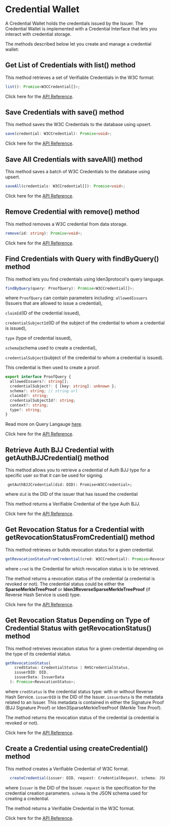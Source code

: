# Credential Wallet

A Credential Wallet holds the credentials issued by the Issuer. The Credential Wallet is implemented with a Credential Interface that lets you interact with credential storage.

The methods described below let you create and manage a credential wallet:

## Get List of Credentials with list() method

This method retrieves a set of Verifiable Credentials in the W3C format:

```typescript
list(): Promise<W3CCredential[]>;
```

Click here for the <a href="https://0xpolygonid.github.io/js-sdk-tutorials/docs/api/js-sdk.credentialwallet.list#credentialwalletlist-method" target="_blank">API Reference</a>.

## Save Credentials with save() method

This method saves the W3C Credentials to the database using upsert.

  ```typescript
  save(credential: W3CCredential): Promise<void>;
  ```

  Click here for the <a href="https://0xpolygonid.github.io/js-sdk-tutorials/docs/api/js-sdk.credentialwallet.save#credentialwalletsave-method" target="_blank">API Reference</a>.
  
## Save All Credentials with saveAll() method

This method saves a batch of W3C Credentials to the database using upsert.

```typescript
saveAll(credentials: W3CCredential[]): Promise<void>;
```

Click here for the <a href="https://0xpolygonid.github.io/js-sdk-tutorials/docs/api/js-sdk.credentialwallet.saveall#credentialwalletsaveall-method" target="_blank">API Reference</a>.

## Remove Credential with remove() method

This method removes a W3C credential from data storage.

```typescript
remove(id: string): Promise<void>;
```

Click here for the <a href="https://0xpolygonid.github.io/js-sdk-tutorials/docs/api/js-sdk.credentialwallet.remove#credentialwalletremove-method" target="_blank">API Reference</a>.

## Find Credentials with Query with findByQuery() method

This method lets you find credentials using Iden3protocol's query language.
  
```typescript
findByQuery(query: ProofQuery): Promise<W3CCredential[]>;

```

where `ProofQuery` can contain parameters including:
`allowedIssuers` (Issuers that are allowed to issue a credential),

`claimId`(ID of the credential issued), 

`credentialSubjectId`(ID of the subject of the credential to whom a credential is issued), 

`type` (type of credential issued), 

`schema`(schema used to create a credential), 

`credentialSubject`(subject of the credential to whom a credential is issued). 

This credential is then used to create a proof.

```typescript
export interface ProofQuery {
  allowedIssuers?: string[];
  credentialSubject?: { [key: string]: unknown };
  schema?: string; // string url
  claimId?: string;
  credentialSubjectId?: string;
  context?: string;
  type?: string;
}
```

Read more on Query Langauge [here](https://docs.iden3.io/protocol/querylanguage/).

Click here for the <a href="https://0xpolygonid.github.io/js-sdk-tutorials/docs/api/js-sdk.credentialwallet.findbyquery#credentialwalletfindbyquery-method" target="_blank">API Reference</a>.

## Retrieve Auth BJJ Credential with getAuthBJJCredential() method

This method allows you to retrieve a credential of Auth BJJ type for a specific user so that it can be used for signing.

```
 getAuthBJJCredential(did: DID): Promise<W3CCredential>;
```

where `did` is the DID of the issuer that has issued the credential

This method returns a Verifiable Credential of the type Auth BJJ.

Click here for the <a href="https://0xpolygonid.github.io/js-sdk-tutorials/docs/api/js-sdk.credentialwallet.getauthbjjcredential#credentialwalletgetauthbjjcredential-method" target="_blank">API Reference</a>.

## Get Revocation Status for a Credential with getRevocationStatusFromCredential() method

This method retrieves or builds
revocation status for a given credential.

```typescript
getRevocationStatusFromCredential(cred: W3CCredential): Promise<RevocationStatus>;
```

where `cred` is the Credential for which revocation status is to be retrieved.

The method returns a revocation status of the credential (a credential is revoked or not). The credential status could be either the **SparseMerkleTreeProof** or **Iden3ReverseSparseMerkleTreeProof** (if Reverse Hash Service is used) type.

Click here for the <a href="https://0xpolygonid.github.io/js-sdk-tutorials/docs/api/js-sdk.credentialwallet.getrevocationstatusfromcredential#credentialwalletgetrevocationstatusfromcredential-method" target="_blank">API Reference</a>.

## Get Revocation Status Depending on Type of Credential Status with getRevocationStatus() method

This method retreives
revocation status for a given credential depending on the type of its credential status.

```typescript
getRevocationStatus(
    credStatus: CredentialStatus | RHSCredentialStatus,
    issuerDID: DID,
    issuerData: IssuerData
  ): Promise<RevocationStatus>;
```

where `credStatus` is the credential status type: with or without Reverse Hash Service.
`issuerDID` is the DID of the Issuer.
`issuerData` is the metadata related to an Issuer. This metadata is contained in either the Signature Proof (BJJ Signature Proof) or Iden3SparseMerkleTreeProof (Merkle Tree Proof).

The method returns the revocation status of the credential (a credential is revoked or not).

Click here for the <a href="https://0xpolygonid.github.io/js-sdk-tutorials/docs/api/js-sdk.credentialwallet.getrevocationstatus#credentialwalletgetrevocationstatus-method" target="_blank">API Reference</a>.

## Create a Credential using createCredential() method
  
This method creates a Verifiable Credential of W3C format.

```typescript
  createCredential(issuer: DID, request: CredentialRequest, schema: JSONSchema): W3CCredential;
```

where `Issuer` is the DID of the Issuer.
`request` is the specification for the credential creation parameters.
`schema` is the JSON schema used for creating a credential.

The method returns a Verifiable Credential in the W3C format.

Click here for the <a href="https://0xpolygonid.github.io/js-sdk-tutorials/docs/api/js-sdk.credentialwallet.createcredential#credentialwalletcreatecredential-property" target="_blank">API Reference</a>.
